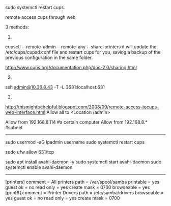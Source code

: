 sudo systemctl restart cups

remote access cups through web

3 methods:

1.
cupsctl --remote-admin --remote-any --share-printers
it will update the /etc/cups/cupsd.conf file and restart cups for you, saving a backup of the previous configuration in the same folder.

http://www.cups.org/documentation.php/doc-2.0/sharing.html

2.
ssh admin@10.36.8.43 -T -L 3631:localhost:631

3.
http://thismightbehelpful.blogspot.com/2008/09/remote-access-tocups-web-interface.html
Allow all to <Location /admin>

Allow from 192.168.8.114  #a certain computer
Allow from 192.168.8.*    #subnet


---
sudo usermod -aG lpadmin username
sudo systemctl restart cups

sudo ufw allow 631/tcp

sudo apt install avahi-daemon -y
sudo systemctl start avahi-daemon
sudo systemctl enable avahi-daemon




----
[printers]
   comment = All printers
   path = /var/spool/samba
   printable = yes
   guest ok = no
   read only = yes
   create mask = 0700
   browseable = yes
   [print$]
   comment = Printer Drivers
   path = /etc/samba/drivers
   browseable = yes
   guest ok = no
   read only = yes
   create mask = 0700
